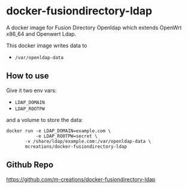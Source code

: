 docker-fusiondirectory-ldap
===========================

A docker image for Fusion Directory Openldap which extends OpenWrt x86_64 and Openwert Ldap.

This docker image writes data to

* `/var/openldap-data`

How to use
----------

Give it two env vars:

* `LDAP_DOMAIN`
* `LDAP_ROOTPW`

and a volume to store the data:

```
docker run -e LDAP_DOMAIN=example.com \
           -e LDAP_ROOTPW=secret \
	   -v /share/ldap/example.com:/var/openldap-data \
	   mcreations/docker-fusiondirectory-ldap
```

Github Repo
-----------
https://github.com/m-creations/docker-fusiondirectory-ldap

